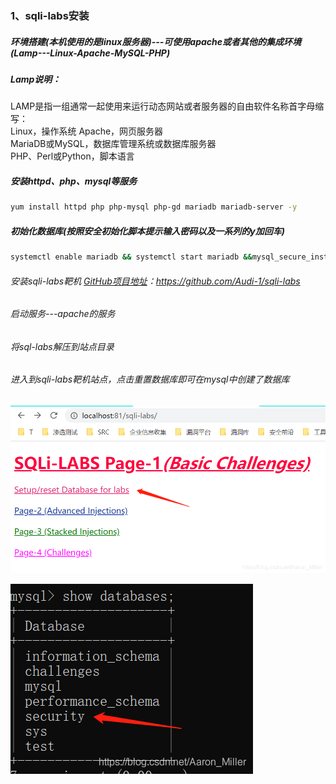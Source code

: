 ### 1、sqli-labs安装

##### 环境搭建(本机使用的是linux服务器)---可使用apache或者其他的集成环境(Lamp---Linux-Apache-MySQL-PHP)

##### Lamp说明：

LAMP是指一组通常一起使用来运行动态网站或者服务器的自由软件名称首字母缩写：\
Linux，操作系统 Apache，网页服务器\
MariaDB或MySQL，数据库管理系统或数据库服务器\
PHP、Perl或Python，脚本语言

##### 安装httpd、php、mysql等服务

```bash
yum install httpd php php-mysql php-gd mariadb mariadb-server -y
```

##### 初始化数据库(按照安全初始化脚本提示输入密码以及一系列的y加回车)

```bash
systemctl enable mariadb && systemctl start mariadb &&mysql_secure_installation
```

 ###### 安装sqli-labs靶机 [GitHub项目地址](https://github.com/Audi-1/sqli-labs)：https://github.com/Audi-1/sqli-labs

 ###### 启动服务---apache的服务

 ###### 将sql-labs解压到站点目录

 ###### 进入到sqli-labs靶机站点，点击重置数据库即可在mysql中创建了数据库

![Alt text](./../../images/sql/sqli-labs-resetDatabase.png "初始化数据库")

![Alt text](./../../images/sql/sqli-labs-tables.png "在mysql中查询数据库是否创建")